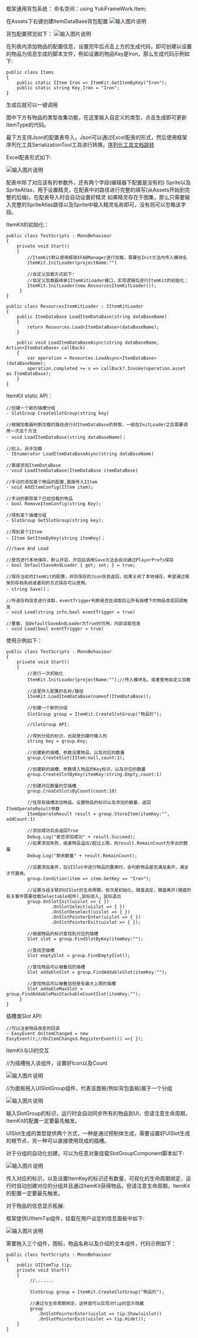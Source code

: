 框架通用背包系统：
命名空间：using YukiFrameWork.Item;

在Assets下右键创建ItemDataBase背包配置
![输入图片说明](Texture/Tool.png)

背包配置预览如下：
![输入图片说明](Texture/Tool2.png)

在列表内添加物品的配置信息，设置完毕后点击上方的生成代码，即可创建以设置的物品为信息生成的脚本文件，例如设置的物品Key是Iron，那么生成代码示例如下:


```
public class Items
{
    public static IItem Iron => ItemKit.GetItemByKey("Iron");
    public static string Key_Iron = "Iron";
}

```

生成后就可以一键调用

图中下方有物品的类型收集功能，在这里输入自定义的类型，点击生成即可更新ItemType的代码。

最下方支持Json的配置表导入，Json可以通过Excel配表的形式，然后使用框架序列化工具SerializationTool工具进行转换。[序列化工具文档跳转](https://gitee.com/NikaidoShinku/YukiFrameWork/blob/master/YukiFrameWork/Plugins/Serialization/序列化工具.md)

Excel配表形式如下:

![输入图片说明](Texture/Tool3.png)

配表中除了对应该有的参数外，还有两个字段(编辑器下配置是没有的) Sprite以及SpriteAtlas，用于设置精灵，在配表中对路径进行完整的填写(从Assets开始到完整的后缀)，在配表导入时会自动设置好精灵
如果精灵存在于图集，那么只需要输入完整的SpriteAtlas路径以及Sprite中输入精灵名称即可，没有则可以忽略该字段。

ItemKit的初始化：


```
public class TestScripts : MonoBehaviour
{
    private void Start()
    {
        //ItemKit默认使用框架XFABManager进行加载，需要在Init方法内传入模块名
        ItemKit.InitLoader(projectName:"")

        //自定义加载方式如下:
        //自定义加载器继承IItemKitLoader接口，实现逻辑后进行ItemKit的初始化：
        ItemKit.InitLoader(new ResourcesItemKitLoader());
     }
}

public class ResourcesItemKitLoader : IItemKitLoader
{
    public ItemDataBase LoadItemDataBase(string dataBaseName)
    {
        return Resources.Load<ItemDataBase>(dataBaseName);
    }

    public void LoadItemDataBaseAsync(string dataBaseName, Action<ItemDataBase> callBack)
    {
        var operation = Resources.LoadAsync<ItemDataBase>(dataBaseName);
        operation.completed += v => callBack?.Invoke(operation.asset as ItemDataBase);
    }
}

```

ItemKit static API：
  
    //创建一个新的插槽分组
    - SlotGroup CreateSlotGroup(string key)

    //根据加载器判断加载的路径进行对ItemDataBase的获取，一般在InitLoader之后需要调用一次这个方法
    - void LoadItemDataBase(string dataBaseName)；

    //如上，异步加载
    - IEnumerator LoadItemDataBaseAsync(string dataBaseName)

    //直接添加ItemDataBase
    - void LoadItemDataBase(ItemDataBase itemDataBase)

    //手动的添加某个物品的配置,直接传入IItem
    - void AddItemConfig(IItem item);

    //手动的删除某个已经加载的物品
    - bool RemoveItemConfig(string Key);

    //得到某个插槽分组
    - SlotGroup GetSlotGroup(string key);

    //得到某个IItem
    - IItem GetItemByKey(string itemKey)；

    ///Save And Load

    //是否进行本地储存，默认开启，开启后调用Save方法会自动通过PlayerPrefs保存
    - bool DefaultSaveAndLoader { get; set; } = true;

    //保存当前的ItemKit的配置，并将保存的Json信息返回，如果关闭了本地储存，希望通过框架的存档系统或者别的方式保存可以使用。
    - string Save()；

    //传递存档信息进行读取，eventTrigger判断是否在读取后让所有插槽下的物品改变回调触发
    - void Load(string info,bool eventTrigger = true)

    //重载，当DefaultSaveAndLoader为True时可用，内部读取信息
    - void Load(bool eventTrigger = true)


 
使用示例如下：
```
public class TestScripts : MonoBehaviour
{   
    private void Start()
    {
        //进行一次初始化
        ItemKit.InitLoader(projectName:"");//传入模块名，或者使用自定义加载
        
        //这里传入配置的名称/路径
        ItemKit.LoadItemDataBase(nameof(ItemDataBase));
               
        //创建一个新的分组
        SlotGroup group = ItemKit.CreateSlotGroup("物品栏");

        //SlotGroup API:

        //得到分组的标识，也就是创建时输入的
        string key = group.Key;

        //创建新的插槽，参数设置物品，以及对应的数量
        group.CreateSlot(IItem:null,count:1); 

        //创建新的插槽，参数填入物品的Key标识，以及对应的数量
        group.CreateSlotByKey(itemKey:string.Empty,count:1)

        //创建对应数量的空插槽
        group.CreateSlotsByCount(count:10)

        //往现有插槽添加物品，设置物品的标识以及添加的数量，返回ItemOperateResult参数
        ItemOperateResult result = group.StoreItem(itemKey:"", addCount:1)

        //添加成功后会返回True
        Debug.Log("是否添加成功" + result.Succeed);
        //如果添加失败，或者物品溢出/超过上限，则result.RemainCount为多出的数量
        Debug.Log("剩余数量" + result.RemainCount);
        
        //设置添加条件，在UISlot中进行物品的置换时，会判断物品是否满足条件，满足才可置换。
        group.Condition(item => item.GetKey == "Iron");

        //设置与组关联的UISlot的生命周期，依次是初始化，键盘选定，键盘离开(键盘的有关事件需要挂载Selectable组件),鼠标进入，鼠标退出
        group.OnSlotInit(uislot => { })
                 .OnSlotSelect(uislot => { })
                 .OnSlotDeselect(uislot => { })
                 .OnSlotPointerEnter(uislot => { })
                 .OnSlotPointerExit(uislot => { });

        //根据物品的标识查找到对应的插槽
        Slot slot = group.FindSlotByKey(itemKey:"");

        //查找空插槽
        Slot emptySlot = group.FindEmptySlot();

        //查找物品可以被叠加的插槽
        Slot addableSlot = group.FindAddableSlot(itemKey:"");

        //查找物品可以被叠加但是有最大上限的插槽
        Slot addableMaxSlot = group.FindAddableMaxStackableCountSlot(itemKey:"");
     }
}

```

插槽类Slot API:

    //可以注册物品改变的回调
    - EasyEvent OnItemChanged = new EasyEvent();//OnItemChanged.RegisterEvent(() =>{ });

ItemKit与UI的交互

//为插槽拖入该组件，设置好Icon以及Count

![输入图片说明](Texture/Tool4.png)

//为面板拖入UISlotGroup组件，代表该面板(例如背包面板)属于一个分组

![输入图片说明](Texture/Tool5.png)

输入SlotGroup的标识，运行时会自动同步所有的物品到UI，但请注意生命周期，ItemKit的配置一定要最先触发。

UISlot生成的类型提供两个方式，一种是通过预制体生成，需要设置好UISlot生成的根节点，另一种可以直接使用现成的插槽。

对于分组的自动化创建，可以为任意对象挂载SlotGroupComponent脚本如下:

![输入图片说明](Texture/Tool6.png)

传入对应的标识，以及设置ItemKey的标识还有数量，可视化的生命周期绑定，运行时自动创建对应的分组并且通过ItemKit获得物品，但请注意生命周期，ItemKit的配置一定要最先触发。

对于物品的信息显示拓展:

框架提供UIItemTip组件，挂载在用户设定的信息面板中如下:

![输入图片说明](Texture/Tool7.png)

需要拖入三个组件，图标，物品名称以及介绍的文本组件，代码示例如下：


```
public class TestScripts : MonoBehaviour
{
    public UIItemTip tip;
    private void Start()
    {
         //.......

         SlotGroup group = ItemKit.CreateSlotGroup("物品栏");

         //通过与生命周期绑定，这样就可以实现对tip的显示隐藏
         group
            .OnSlotPointerEnter(uislot => tip.Show(uislot))
            .OnSlotPointerExit(uislot => tip.Hide());
    }
}
```

	